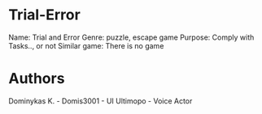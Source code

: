 # Trial-Error
Name: Trial and Error
Genre: puzzle, escape game
Purpose: Comply with Tasks.., or not
Similar game: There is no game
# Authors
Dominykas K. - Domis3001 - UI
Ultimopo - Voice Actor
